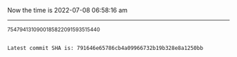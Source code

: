 Now the time is 2022-07-08 06:58:16 am

---

<small>7547941310900185822091593515440</small>

```txt

Latest commit SHA is: 791646e65786cb4a09966732b19b328e8a1250bb
```
